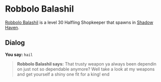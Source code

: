 # Robbolo Balashil



[Robbolo Balashil](/npc/150267) is a level 30 Halfling Shopkeeper that spawns in [Shadow Haven](/zone/150).



## Dialog

**You say:** `hail`



>**Robbolo Balashil says:** That trusty weapon ya always been dependin on just not so dependable anymore? Well take a look at my weapons and get yourself a shiny one fit for a king!
end
